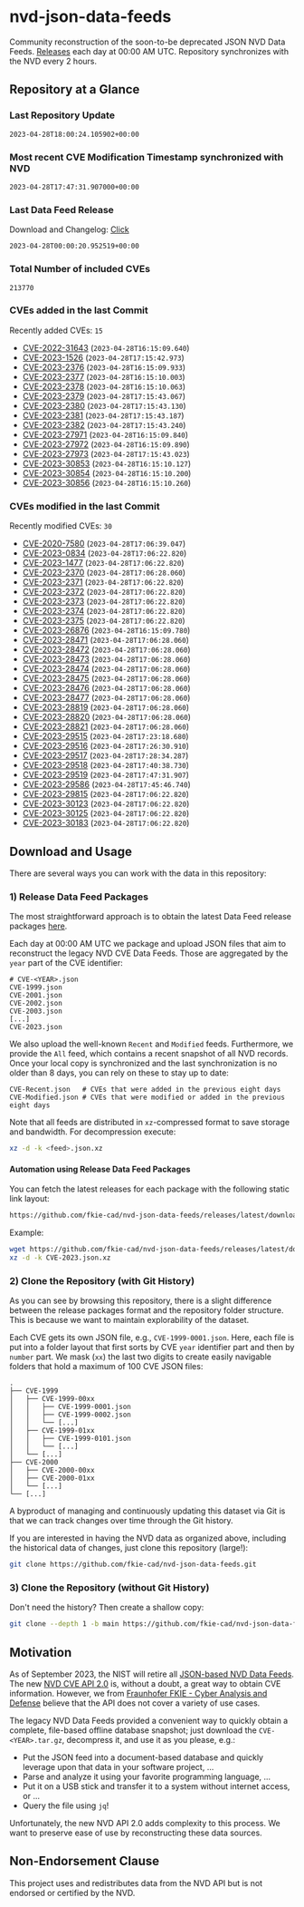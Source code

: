 # nvd-json-data-feeds

Community reconstruction of the soon-to-be deprecated JSON NVD Data Feeds. 
[Releases](releases/latest) each day at 00:00 AM UTC.
Repository synchronizes with the NVD every 2 hours.

## Repository at a Glance

### Last Repository Update

```plain
2023-04-28T18:00:24.105902+00:00
```

### Most recent CVE Modification Timestamp synchronized with NVD

```plain
2023-04-28T17:47:31.907000+00:00
```

### Last Data Feed Release

Download and Changelog: [Click](releases/latest)

```plain
2023-04-28T00:00:20.952519+00:00
```

### Total Number of included CVEs

```plain
213770
```

### CVEs added in the last Commit

Recently added CVEs: `15`

* [CVE-2022-31643](CVE-2022/CVE-2022-316xx/CVE-2022-31643.json) (`2023-04-28T16:15:09.640`)
* [CVE-2023-1526](CVE-2023/CVE-2023-15xx/CVE-2023-1526.json) (`2023-04-28T17:15:42.973`)
* [CVE-2023-2376](CVE-2023/CVE-2023-23xx/CVE-2023-2376.json) (`2023-04-28T16:15:09.933`)
* [CVE-2023-2377](CVE-2023/CVE-2023-23xx/CVE-2023-2377.json) (`2023-04-28T16:15:10.003`)
* [CVE-2023-2378](CVE-2023/CVE-2023-23xx/CVE-2023-2378.json) (`2023-04-28T16:15:10.063`)
* [CVE-2023-2379](CVE-2023/CVE-2023-23xx/CVE-2023-2379.json) (`2023-04-28T17:15:43.067`)
* [CVE-2023-2380](CVE-2023/CVE-2023-23xx/CVE-2023-2380.json) (`2023-04-28T17:15:43.130`)
* [CVE-2023-2381](CVE-2023/CVE-2023-23xx/CVE-2023-2381.json) (`2023-04-28T17:15:43.187`)
* [CVE-2023-2382](CVE-2023/CVE-2023-23xx/CVE-2023-2382.json) (`2023-04-28T17:15:43.240`)
* [CVE-2023-27971](CVE-2023/CVE-2023-279xx/CVE-2023-27971.json) (`2023-04-28T16:15:09.840`)
* [CVE-2023-27972](CVE-2023/CVE-2023-279xx/CVE-2023-27972.json) (`2023-04-28T16:15:09.890`)
* [CVE-2023-27973](CVE-2023/CVE-2023-279xx/CVE-2023-27973.json) (`2023-04-28T17:15:43.023`)
* [CVE-2023-30853](CVE-2023/CVE-2023-308xx/CVE-2023-30853.json) (`2023-04-28T16:15:10.127`)
* [CVE-2023-30854](CVE-2023/CVE-2023-308xx/CVE-2023-30854.json) (`2023-04-28T16:15:10.200`)
* [CVE-2023-30856](CVE-2023/CVE-2023-308xx/CVE-2023-30856.json) (`2023-04-28T16:15:10.260`)


### CVEs modified in the last Commit

Recently modified CVEs: `30`

* [CVE-2020-7580](CVE-2020/CVE-2020-75xx/CVE-2020-7580.json) (`2023-04-28T17:06:39.047`)
* [CVE-2023-0834](CVE-2023/CVE-2023-08xx/CVE-2023-0834.json) (`2023-04-28T17:06:22.820`)
* [CVE-2023-1477](CVE-2023/CVE-2023-14xx/CVE-2023-1477.json) (`2023-04-28T17:06:22.820`)
* [CVE-2023-2370](CVE-2023/CVE-2023-23xx/CVE-2023-2370.json) (`2023-04-28T17:06:28.060`)
* [CVE-2023-2371](CVE-2023/CVE-2023-23xx/CVE-2023-2371.json) (`2023-04-28T17:06:22.820`)
* [CVE-2023-2372](CVE-2023/CVE-2023-23xx/CVE-2023-2372.json) (`2023-04-28T17:06:22.820`)
* [CVE-2023-2373](CVE-2023/CVE-2023-23xx/CVE-2023-2373.json) (`2023-04-28T17:06:22.820`)
* [CVE-2023-2374](CVE-2023/CVE-2023-23xx/CVE-2023-2374.json) (`2023-04-28T17:06:22.820`)
* [CVE-2023-2375](CVE-2023/CVE-2023-23xx/CVE-2023-2375.json) (`2023-04-28T17:06:22.820`)
* [CVE-2023-26876](CVE-2023/CVE-2023-268xx/CVE-2023-26876.json) (`2023-04-28T16:15:09.780`)
* [CVE-2023-28471](CVE-2023/CVE-2023-284xx/CVE-2023-28471.json) (`2023-04-28T17:06:28.060`)
* [CVE-2023-28472](CVE-2023/CVE-2023-284xx/CVE-2023-28472.json) (`2023-04-28T17:06:28.060`)
* [CVE-2023-28473](CVE-2023/CVE-2023-284xx/CVE-2023-28473.json) (`2023-04-28T17:06:28.060`)
* [CVE-2023-28474](CVE-2023/CVE-2023-284xx/CVE-2023-28474.json) (`2023-04-28T17:06:28.060`)
* [CVE-2023-28475](CVE-2023/CVE-2023-284xx/CVE-2023-28475.json) (`2023-04-28T17:06:28.060`)
* [CVE-2023-28476](CVE-2023/CVE-2023-284xx/CVE-2023-28476.json) (`2023-04-28T17:06:28.060`)
* [CVE-2023-28477](CVE-2023/CVE-2023-284xx/CVE-2023-28477.json) (`2023-04-28T17:06:28.060`)
* [CVE-2023-28819](CVE-2023/CVE-2023-288xx/CVE-2023-28819.json) (`2023-04-28T17:06:28.060`)
* [CVE-2023-28820](CVE-2023/CVE-2023-288xx/CVE-2023-28820.json) (`2023-04-28T17:06:28.060`)
* [CVE-2023-28821](CVE-2023/CVE-2023-288xx/CVE-2023-28821.json) (`2023-04-28T17:06:28.060`)
* [CVE-2023-29515](CVE-2023/CVE-2023-295xx/CVE-2023-29515.json) (`2023-04-28T17:23:18.680`)
* [CVE-2023-29516](CVE-2023/CVE-2023-295xx/CVE-2023-29516.json) (`2023-04-28T17:26:30.910`)
* [CVE-2023-29517](CVE-2023/CVE-2023-295xx/CVE-2023-29517.json) (`2023-04-28T17:28:34.287`)
* [CVE-2023-29518](CVE-2023/CVE-2023-295xx/CVE-2023-29518.json) (`2023-04-28T17:40:38.730`)
* [CVE-2023-29519](CVE-2023/CVE-2023-295xx/CVE-2023-29519.json) (`2023-04-28T17:47:31.907`)
* [CVE-2023-29586](CVE-2023/CVE-2023-295xx/CVE-2023-29586.json) (`2023-04-28T17:45:46.740`)
* [CVE-2023-29815](CVE-2023/CVE-2023-298xx/CVE-2023-29815.json) (`2023-04-28T17:06:22.820`)
* [CVE-2023-30123](CVE-2023/CVE-2023-301xx/CVE-2023-30123.json) (`2023-04-28T17:06:22.820`)
* [CVE-2023-30125](CVE-2023/CVE-2023-301xx/CVE-2023-30125.json) (`2023-04-28T17:06:22.820`)
* [CVE-2023-30183](CVE-2023/CVE-2023-301xx/CVE-2023-30183.json) (`2023-04-28T17:06:22.820`)


## Download and Usage

There are several ways you can work with the data in this repository:

### 1) Release Data Feed Packages

The most straightforward approach is to obtain the latest Data Feed release packages [here](releases/latest).

Each day at 00:00 AM UTC we package and upload JSON files that aim to reconstruct the legacy NVD CVE Data Feeds.
Those are aggregated by the `year` part of the CVE identifier:

```
# CVE-<YEAR>.json
CVE-1999.json
CVE-2001.json
CVE-2002.json
CVE-2003.json
[...]
CVE-2023.json
```

We also upload the well-known `Recent` and `Modified` feeds.
Furthermore, we provide the `All` feed, which contains a recent snapshot of all NVD records.
Once your local copy is synchronized and the last synchronization is no older than 8 days, you can rely on these to stay up to date:

```plain
CVE-Recent.json   # CVEs that were added in the previous eight days
CVE-Modified.json # CVEs that were modified or added in the previous eight days
```

Note that all feeds are distributed in `xz`-compressed format to save storage and bandwidth.
For decompression execute:

```sh
xz -d -k <feed>.json.xz
```


#### Automation using Release Data Feed Packages

You can fetch the latest releases for each package with the following static link layout:

```sh
https://github.com/fkie-cad/nvd-json-data-feeds/releases/latest/download/CVE-<YEAR>.json.xz
```

Example:

```sh
wget https://github.com/fkie-cad/nvd-json-data-feeds/releases/latest/download/CVE-2023.json.xz
xz -d -k CVE-2023.json.xz
```

### 2) Clone the Repository (with Git History)

As you can see by browsing this repository, there is a slight difference between the release packages format and the repository folder structure.
This is because we want to maintain explorability of the dataset.

Each CVE gets its own JSON file, e.g., `CVE-1999-0001.json`.
Here, each file is put into a folder layout that first sorts by CVE `year` identifier part and then by `number` part.
We mask (`xx`) the last two digits to create easily navigable folders that hold a maximum of 100 CVE JSON files:

```plain
.
├── CVE-1999
│   ├── CVE-1999-00xx
│   │   ├── CVE-1999-0001.json
│   │   ├── CVE-1999-0002.json
│   │   └── [...]
│   ├── CVE-1999-01xx
│   │   ├── CVE-1999-0101.json
│   │   └── [...]
│   └── [...]
├── CVE-2000
│   ├── CVE-2000-00xx
│   ├── CVE-2000-01xx
│   └── [...]
└── [...]
```

A byproduct of managing and continuously updating this dataset via Git is that we can track changes over time through the Git history.

If you are interested in having the NVD data as organized above, including the historical data of changes, just clone this repository (large!):

```sh
git clone https://github.com/fkie-cad/nvd-json-data-feeds.git
```

### 3) Clone the Repository (without Git History)

Don't need the history? Then create a shallow copy:

```sh
git clone --depth 1 -b main https://github.com/fkie-cad/nvd-json-data-feeds.git
```

## Motivation

As of September 2023, the NIST will retire all [JSON-based NVD Data Feeds](https://nvd.nist.gov/vuln/data-feeds#divRetirementBanner-1).
The new [NVD CVE API 2.0](https://nvd.nist.gov/developers/vulnerabilities) is, without a doubt, a great way to obtain CVE information.
However, we from [Fraunhofer FKIE - Cyber Analysis and Defense](https://www.fkie.fraunhofer.de/en/departments/cad.html) believe that the API does not cover a variety of use cases.

The legacy NVD Data Feeds provided a convenient way to quickly obtain a complete, file-based offline database snapshot; just download the `CVE-<YEAR>.tar.gz`, decompress it, and use it as you please, e.g.:

* Put the JSON feed into a document-based database and quickly leverage upon that data in your software project, ...
* Parse and analyze it using your favorite programming language, ...
* Put it on a USB stick and transfer it to a system without internet access, or ...
* Query the file using `jq`!

Unfortunately, the new NVD API 2.0 adds complexity to this process.
We want to preserve ease of use by reconstructing these data sources.

## Non-Endorsement Clause

This project uses and redistributes data from the NVD API but is not endorsed or certified by the NVD.
